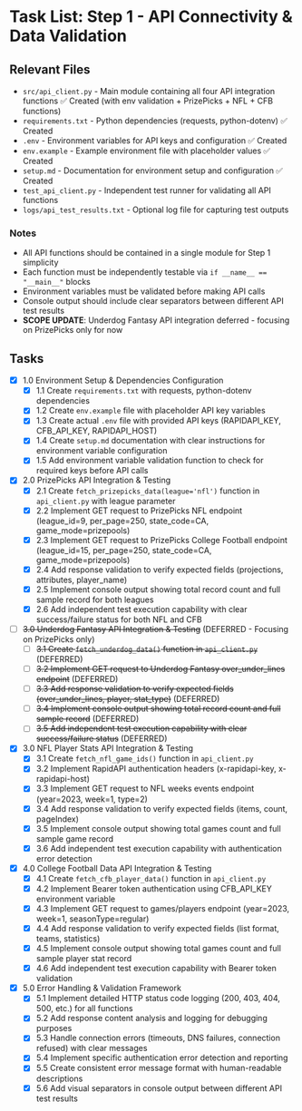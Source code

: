 # Task List: Step 1 - API Connectivity & Data Validation

## Relevant Files

- `src/api_client.py` - Main module containing all four API integration functions ✅ Created (with env validation + PrizePicks + NFL + CFB functions)
- `requirements.txt` - Python dependencies (requests, python-dotenv) ✅ Created
- `.env` - Environment variables for API keys and configuration ✅ Created
- `env.example` - Example environment file with placeholder values ✅ Created
- `setup.md` - Documentation for environment setup and configuration ✅ Created
- `test_api_client.py` - Independent test runner for validating all API functions
- `logs/api_test_results.txt` - Optional log file for capturing test outputs

### Notes

- All API functions should be contained in a single module for Step 1 simplicity
- Each function must be independently testable via `if __name__ == "__main__"` blocks
- Environment variables must be validated before making API calls
- Console output should include clear separators between different API test results
- **SCOPE UPDATE**: Underdog Fantasy API integration deferred - focusing on PrizePicks only for now

## Tasks

- [x] 1.0 Environment Setup & Dependencies Configuration
  - [x] 1.1 Create `requirements.txt` with requests, python-dotenv dependencies
  - [x] 1.2 Create `env.example` file with placeholder API key variables
  - [x] 1.3 Create actual `.env` file with provided API keys (RAPIDAPI_KEY, CFB_API_KEY, RAPIDAPI_HOST)
  - [x] 1.4 Create `setup.md` documentation with clear instructions for environment variable configuration
  - [x] 1.5 Add environment variable validation function to check for required keys before API calls

- [x] 2.0 PrizePicks API Integration & Testing
  - [x] 2.1 Create `fetch_prizepicks_data(league='nfl')` function in `api_client.py` with league parameter
  - [x] 2.2 Implement GET request to PrizePicks NFL endpoint (league_id=9, per_page=250, state_code=CA, game_mode=prizepools)
  - [x] 2.3 Implement GET request to PrizePicks College Football endpoint (league_id=15, per_page=250, state_code=CA, game_mode=prizepools)
  - [x] 2.4 Add response validation to verify expected fields (projections, attributes, player_name)
  - [x] 2.5 Implement console output showing total record count and full sample record for both leagues
  - [x] 2.6 Add independent test execution capability with clear success/failure status for both NFL and CFB

- [ ] ~~3.0 Underdog Fantasy API Integration & Testing~~ (DEFERRED - Focusing on PrizePicks only)
  - [ ] ~~3.1 Create `fetch_underdog_data()` function in `api_client.py`~~ (DEFERRED)
  - [ ] ~~3.2 Implement GET request to Underdog Fantasy over_under_lines endpoint~~ (DEFERRED)
  - [ ] ~~3.3 Add response validation to verify expected fields (over_under_lines, player, stat_type)~~ (DEFERRED)
  - [ ] ~~3.4 Implement console output showing total record count and full sample record~~ (DEFERRED)
  - [ ] ~~3.5 Add independent test execution capability with clear success/failure status~~ (DEFERRED)

- [x] 3.0 NFL Player Stats API Integration & Testing
  - [x] 3.1 Create `fetch_nfl_game_ids()` function in `api_client.py`
  - [x] 3.2 Implement RapidAPI authentication headers (x-rapidapi-key, x-rapidapi-host)
  - [x] 3.3 Implement GET request to NFL weeks events endpoint (year=2023, week=1, type=2)
  - [x] 3.4 Add response validation to verify expected fields (items, count, pageIndex)
  - [x] 3.5 Implement console output showing total games count and full sample game record
  - [x] 3.6 Add independent test execution capability with authentication error detection

- [x] 4.0 College Football Data API Integration & Testing
  - [x] 4.1 Create `fetch_cfb_player_data()` function in `api_client.py`
  - [x] 4.2 Implement Bearer token authentication using CFB_API_KEY environment variable
  - [x] 4.3 Implement GET request to games/players endpoint (year=2023, week=1, seasonType=regular)
  - [x] 4.4 Add response validation to verify expected fields (list format, teams, statistics)
  - [x] 4.5 Implement console output showing total games count and full sample player stat record
  - [x] 4.6 Add independent test execution capability with Bearer token validation

- [x] 5.0 Error Handling & Validation Framework
  - [x] 5.1 Implement detailed HTTP status code logging (200, 403, 404, 500, etc.) for all functions
  - [x] 5.2 Add response content analysis and logging for debugging purposes
  - [x] 5.3 Handle connection errors (timeouts, DNS failures, connection refused) with clear messages
  - [x] 5.4 Implement specific authentication error detection and reporting
  - [x] 5.5 Create consistent error message format with human-readable descriptions
  - [x] 5.6 Add visual separators in console output between different API test results